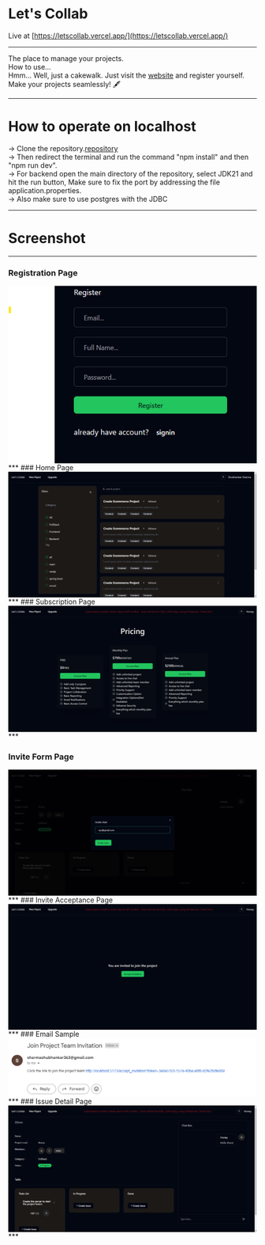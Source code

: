 # Let's Collab
Live at [https://letscollab.vercel.app/](https://letscollab.vercel.app/)
***

The place to manage your projects.
<br>
How to use...
<br>
Hmm... Well, just a cakewalk. Just visit the [website](https://letscollab.vercel.app/) and register yourself.
<br>
Make your projects seamlessly! 🖋

***

# How to operate on localhost
-> Clone the repository.[repository](https://github.com/shubhankarsharma876/Let-s-Collab)
<br>
-> Then redirect the terminal and run the command "npm install" and then "npm run dev".
<br>
-> For backend open the main directory of the repository, select JDK21 and hit the run button, Make sure to fix the port by addressing the file application.properties.
<br>
-> Also make sure to use postgres with the JDBC
<br> 

***

# Screenshot
***
### Registration Page

<img align="center" src="https://github.com/shubhankarsharma876/Lets-collab-frontend/blob/main/public/Registration%20page.png"/>
***
### Home Page

<img align="center" src="https://github.com/shubhankarsharma876/Lets-collab-frontend/blob/main/public/Home.png"/>
***
### Subscription Page

<img align="center" src="https://github.com/shubhankarsharma876/Lets-collab-frontend/blob/main/public/subscription%20page.png"/>
***

### Invite Form Page

<img align="center" src="https://github.com/shubhankarsharma876/Lets-collab-frontend/blob/main/public/invite%20form.png"/>
***
### Invite Acceptance Page

<img align="center" src="https://github.com/shubhankarsharma876/Lets-collab-frontend/blob/main/public/acceptance%20page.png"/>
***
### Email Sample

<img align="center" src="https://github.com/shubhankarsharma876/Lets-collab-frontend/blob/main/public/Email%20sample.png"/>
***
### Issue Detail Page

<img align="center" src="https://github.com/shubhankarsharma876/Lets-collab-frontend/blob/main/public/issue%20details%20page.png"/>
***


